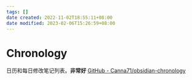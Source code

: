 ```yaml
---
tags: []
date created: 2022-11-02T18:55:11+08:00
date modified: 2023-02-06T15:26:59+08:00
---
```


# Chronology

日历和每日修改笔记列表。**非常好**
[GitHub - Canna71/obsidian-chronology](https://github.com/Canna71/obsidian-chronology)
